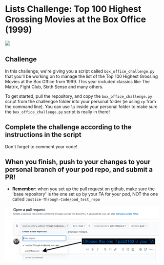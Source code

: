 # Lists Challenge: Top 100 Highest Grossing Movies at the Box Office (1999)

<img src="https://cdn.vox-cdn.com/thumbor/qrNBEI7OzwHfwJ5VsGU2Mvlzceo=/0x0:3200x1800/3320x1868/filters:focal(1344x644:1856x1156):format(webp)/cdn.vox-cdn.com/uploads/chorus_image/image/63301412/99_movies_pt_2_1.0.jpg" width="800">

## Challenge

In this challenge, we're giving you a script called `box_office_challenge.py` that you'll be working on to manage the list of the Top 100 Highest Grossing Movies at the Box Office from 1999. This year included classics like The Matrix, Fight Club, Sixth Sense and many others.

To get started, pull the repository, and copy the `box_office_challenge.py` script from the challengse folder into your personal folder (ie using `cp` from the command line). You can use `ls` inside your personal folder to make sure the `box_office_challenge.py` script is really in there!

## Complete the challenge according to the instructions in the script

Don't forget to comment your code!

## When you finish, push to your changes to your personal branch of your pod repo, and submit a PR!
*   **Remember:** when you set up the pull request on github, make sure the 'base repository' is the one set up by your TA for your pod, NOT the one called `Justice-Through-Code/pod_test_repo`

<img src="images/pull_request_base_repo.png" width="800">